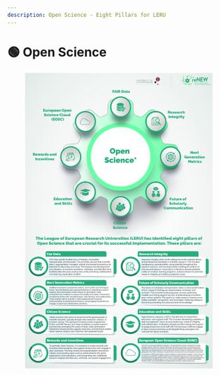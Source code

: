 ```yaml
---
description: Open Science - Eight Pillars for LERU
---
```


# 🟢 Open Science

<div data-full-width="true">

<figure><img src="../.gitbook/assets/Updated-01.jpg" alt=""><figcaption></figcaption></figure>

</div>
